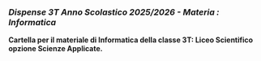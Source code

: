 ### *Dispense 3T Anno Scolastico 2025/2026 - Materia : Informatica*

**Cartella per il materiale di Informatica della classe 3T: Liceo Scientifico opzione Scienze Applicate.**  
